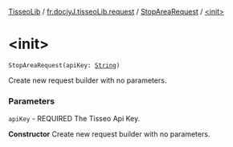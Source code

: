 [TisseoLib](../../index.md) / [fr.docjyJ.tisseoLib.request](../index.md) / [StopAreaRequest](index.md) / [&lt;init&gt;](./-init-.md)

# &lt;init&gt;

`StopAreaRequest(apiKey: `[`String`](https://kotlinlang.org/api/latest/jvm/stdlib/kotlin/-string/index.html)`)`

Create new request builder with no parameters.

### Parameters

`apiKey` - REQUIRED The Tisseo Api Key.

**Constructor**
Create new request builder with no parameters.

